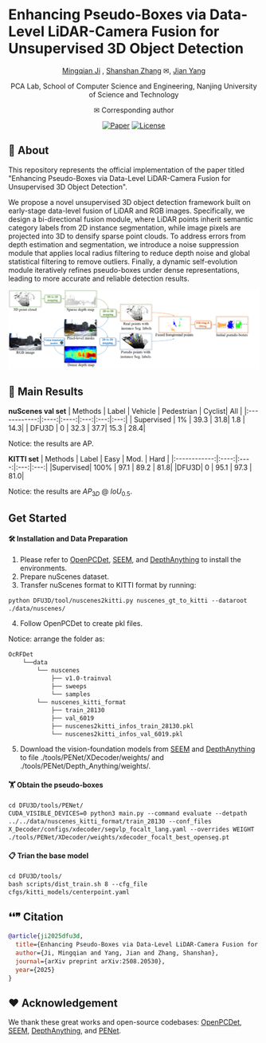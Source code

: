 # Enhancing Pseudo-Boxes via Data-Level LiDAR-Camera Fusion for Unsupervised 3D Object Detection

<div align="center">

[Mingqian Ji](https://github.com/Mingqj) </sup>,
[Shanshan Zhang](https://shanshanzhang.github.io/) ✉</sup>,
[Jian Yang](https://scholar.google.com/citations?user=6CIDtZQAAAAJ&hl=zh-CN) </sup>

PCA Lab, School of Computer Science and Engineering, Nanjing University of Science and Technology

✉ Corresponding author

[![Paper](https://img.shields.io/badge/arXiv-PDF-b31b1b)](https://arxiv.org/abs/2508.20530)
[![License](https://img.shields.io/badge/License-Apache--2.0-929292)](https://www.apache.org/licenses/LICENSE-2.0)

</div>

## 📖 About

This repository represents the official implementation of the paper titled "Enhancing Pseudo-Boxes via Data-Level LiDAR-Camera Fusion for Unsupervised 3D Object Detection".

We propose a novel unsupervised 3D object detection framework built on early-stage data-level fusion of LiDAR and RGB images. Specifically, we design a bi-directional fusion module, where LiDAR points inherit semantic category labels from 2D instance segmentation, while image pixels are projected into 3D to densify sparse point clouds. To address errors from depth estimation and segmentation, we introduce a noise suppression module that applies local radius filtering to reduce depth noise and global statistical filtering to remove outliers. Finally, a dynamic self-evolution module iteratively refines pseudo-boxes under dense representations, leading to more accurate and reliable detection results.

![](./resources/pipeline.png)

## 💾 Main Results 

**nuScenes val set**
| Methods     | Label  | Vehicle | Pedestrian | Cyclist|   All    |
|:------------:|:----:|:----:|:---:|:---:|:---:|
| Supervised  | 1% | 39.3 | 31.8| 1.8 | 14.3|
| DFU3D  | 0 | 32.3 | 37.7| 15.3 | 28.4|

Notice: the results are AP.

**KITTI set**
| Methods    | Label | Easy | Mod. | Hard |
|:------------:|:----:|:----:|:---:|:---:|
|Supervised|    100%   | 97.1 | 89.2 | 81.8|
|DFU3D|    0   | 95.1 | 97.3 | 81.0|

Notice: the results are $AP_{3D}$ @ $IoU_{0.5}$.

## Get Started

#### 🛠️ Installation and Data Preparation

1. Please refer to [OpenPCDet](https://github.com/open-mmlab/OpenPCDet), [SEEM](https://github.com/UX-Decoder/Segment-Everything-Everywhere-All-At-Once), and [DepthAnything](https://github.com/LiheYoung/Depth-Anything) to install the environments.
2. Prepare nuScenes dataset.
3. Transfer nuScenes format to KITTI format by running:
```shell
python DFU3D/tool/nuscenes2kitti.py nuscenes_gt_to_kitti --dataroot ./data/nuscenes/
```
4. Follow OpenPCDet to create pkl files.

Notice: arrange the folder as:
```shell script
OcRFDet
    └──data
        └── nuscenes
            ├── v1.0-trainval
            ├── sweeps 
            └── samples
        └── nuscenes_kitti_format
            ├── train_28130
            ├── val_6019
            ├── nuscenes2kitti_infos_train_28130.pkl
            └── nuscenes2kitti_infos_val_6019.pkl
```

5. Download the vision-foundation models from [SEEM](https://github.com/UX-Decoder/Segment-Everything-Everywhere-All-At-Once) and [DepthAnything](https://github.com/LiheYoung/Depth-Anything) to file ./tools/PENet/XDecoder/weights/ and ./tools/PENet/Depth_Anything/weights/.
   

#### 🏋️ Obtain the pseudo-boxes
```shell
cd DFU3D/tools/PENet/
CUDA_VISIBLE_DEVICES=0 python3 main.py --command evaluate --detpath ../../data/nuscenes_kitti_format/train_28130 --conf_files X_Decoder/configs/xdecoder/segvlp_focalt_lang.yaml --overrides WEIGHT ./tools/PENet/XDecoder/weights/xdecoder_focalt_best_openseg.pt
```

#### 📋 Trian the base model
```shell
cd DFU3D/tools/
bash scripts/dist_train.sh 8 --cfg_file cfgs/kitti_models/centerpoint.yaml
```


## ❛❛❞ Citation
```bibtex
@article{ji2025dfu3d,
  title={Enhancing Pseudo-Boxes via Data-Level LiDAR-Camera Fusion for Unsupervised 3D Object Detection},
  author={Ji, Mingqian and Yang, Jian and Zhang, Shanshan},
  journal={arXiv preprint arXiv:2508.20530},
  year={2025}
}
```

## ❤️ Acknowledgement

We thank these great works and open-source codebases: [OpenPCDet](https://github.com/open-mmlab/OpenPCDet), [SEEM](https://github.com/UX-Decoder/Segment-Everything-Everywhere-All-At-Once), [DepthAnything](https://github.com/LiheYoung/Depth-Anything), and [PENet](https://github.com/JUGGHM/PENet_ICRA2021).
